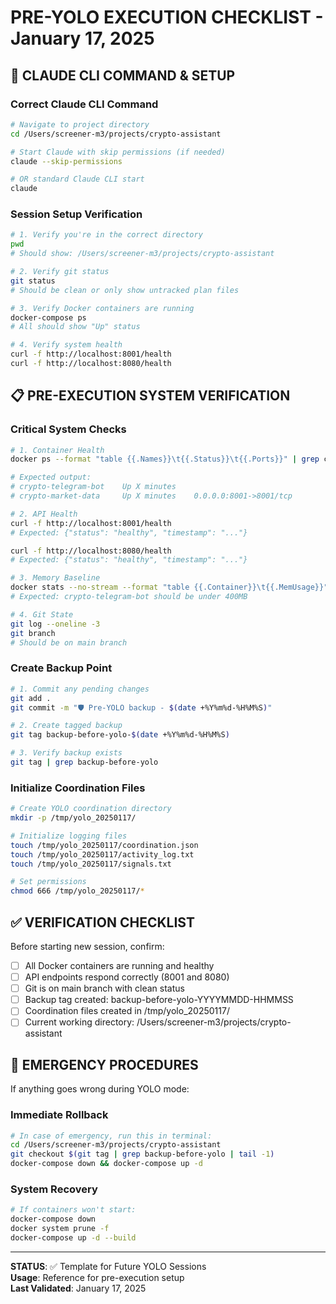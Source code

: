 # PRE-YOLO EXECUTION CHECKLIST - January 17, 2025

## 🚀 CLAUDE CLI COMMAND & SETUP

### Correct Claude CLI Command
```bash
# Navigate to project directory
cd /Users/screener-m3/projects/crypto-assistant

# Start Claude with skip permissions (if needed)
claude --skip-permissions

# OR standard Claude CLI start
claude
```

### Session Setup Verification
```bash
# 1. Verify you're in the correct directory
pwd
# Should show: /Users/screener-m3/projects/crypto-assistant

# 2. Verify git status
git status
# Should be clean or only show untracked plan files

# 3. Verify Docker containers are running
docker-compose ps
# All should show "Up" status

# 4. Verify system health
curl -f http://localhost:8001/health
curl -f http://localhost:8080/health
```

## 📋 PRE-EXECUTION SYSTEM VERIFICATION

### Critical System Checks
```bash
# 1. Container Health
docker ps --format "table {{.Names}}\t{{.Status}}\t{{.Ports}}" | grep crypto

# Expected output:
# crypto-telegram-bot    Up X minutes    
# crypto-market-data     Up X minutes    0.0.0.0:8001->8001/tcp

# 2. API Health
curl -f http://localhost:8001/health
# Expected: {"status": "healthy", "timestamp": "..."}

curl -f http://localhost:8080/health  
# Expected: {"status": "healthy", "timestamp": "..."}

# 3. Memory Baseline
docker stats --no-stream --format "table {{.Container}}\t{{.MemUsage}}"
# Expected: crypto-telegram-bot should be under 400MB

# 4. Git State
git log --oneline -3
git branch
# Should be on main branch
```

### Create Backup Point
```bash
# 1. Commit any pending changes
git add .
git commit -m "🛡️ Pre-YOLO backup - $(date +%Y%m%d-%H%M%S)"

# 2. Create tagged backup
git tag backup-before-yolo-$(date +%Y%m%d-%H%M%S)

# 3. Verify backup exists
git tag | grep backup-before-yolo
```

### Initialize Coordination Files
```bash
# Create YOLO coordination directory
mkdir -p /tmp/yolo_20250117/

# Initialize logging files
touch /tmp/yolo_20250117/coordination.json
touch /tmp/yolo_20250117/activity_log.txt
touch /tmp/yolo_20250117/signals.txt

# Set permissions
chmod 666 /tmp/yolo_20250117/*
```

## ✅ VERIFICATION CHECKLIST

Before starting new session, confirm:

- [ ] All Docker containers are running and healthy
- [ ] API endpoints respond correctly (8001 and 8080)
- [ ] Git is on main branch with clean status
- [ ] Backup tag created: backup-before-yolo-YYYYMMDD-HHMMSS
- [ ] Coordination files created in /tmp/yolo_20250117/
- [ ] Current working directory: /Users/screener-m3/projects/crypto-assistant

## 🚨 EMERGENCY PROCEDURES

If anything goes wrong during YOLO mode:

### Immediate Rollback
```bash
# In case of emergency, run this in terminal:
cd /Users/screener-m3/projects/crypto-assistant
git checkout $(git tag | grep backup-before-yolo | tail -1)
docker-compose down && docker-compose up -d
```

### System Recovery
```bash
# If containers won't start:
docker-compose down
docker system prune -f
docker-compose up -d --build
```

---

**STATUS**: ✅ Template for Future YOLO Sessions  
**Usage**: Reference for pre-execution setup  
**Last Validated**: January 17, 2025